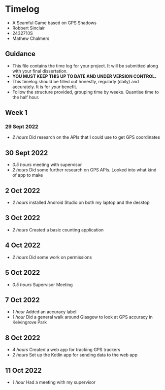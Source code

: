 # Timelog

* A Seamful Game based on GPS Shadows
* Robbert Sinclair
* 2432710S
* Mathew Chalmers

## Guidance

* This file contains the time log for your project. It will be submitted along with your final dissertation.
* **YOU MUST KEEP THIS UP TO DATE AND UNDER VERSION CONTROL.**
* This timelog should be filled out honestly, regularly (daily) and accurately. It is for *your* benefit.
* Follow the structure provided, grouping time by weeks.  Quantise time to the half hour.

## Week 1

### 29 Sept 2022

* *2 hours* Did research on the APIs that I could use to get GPS coordinates 

## 30 Sept 2022

* *0.5 hours* meeting with supervisor
* *2 hours* Did some further research on GPS APIs. Looked into what kind of app to make

## 2 Oct 2022
* *2 hours* installed Android Studio on both my laptop and the desktop

## 3 Oct 2022
* *2 hours* Created a basic counting application

## 4 Oct 2022
* *2 hours* Did some work on permissions

## 5 Oct 2022
* *0.5 hours* Supervisor Meeting

## 7 Oct 2022

* *1 hour* Added an accuracy label
* *1 hour* Did a general walk around Glasgow to look at GPS accuracy in Kelvingrove Park

## 8 Oct 2022

* *4 hours* Created a web app for tracking GPS trackers
* *2 hours* Set up the Kotlin app for sending data to the web app

## 11 Oct 2022

* *1 hour* Had a meeting with my supervisor